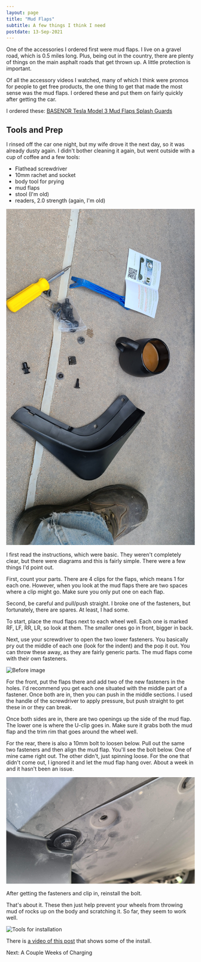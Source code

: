 ```yaml
---
layout: page
title: "Mud Flaps"
subtitle: A few things I think I need
postdate: 13-Sep-2021
---
```


One of the accessories I ordered first were mud flaps. I live on a gravel road, which is 0.5 miles long. Plus, being out in the country, there are plenty of things on the main asphalt roads that get thrown up. A little protection is important.

Of all the accessory videos I watched, many of which I think were promos for people to get free products, the one thing to get that made the most sense was the mud flaps. I ordered these and put them on fairly quickly after getting the car.

I ordered these: [BASENOR Tesla Model 3 Mud Flaps Splash Guards](https://amzn.to/3AwdKsq)

## Tools and Prep

I rinsed off the car one night, but my wife drove it the next day, so it was already dusty again. I didn't bother cleaning it again, but went outside with a cup of coffee and a few tools:

- Flathead screwdriver
- 10mm rachet and socket
- body tool for prying
- mud flaps
- stool (I'm old)
- readers, 2.0 strength (again, I'm old)

![Tools for installation](/assets/img/cars/mudflap1.jpg)

I first read the instructions, which were basic. They weren't completely clear, but there were diagrams and this is fairly simple. There were a few things I'd point out.

First, count your parts. There are 4 clips for the flaps, which means 1 for each one. However, when you look at the mud flaps there are two spaces where a clip might go. Make sure you only put one on each flap.

Second, be careful and pull/push straight. I broke one of the fasteners, but fortunately, there are spares. At least, I had some.

To start, place the mud flaps next to each wheel well. Each one is marked RF, LF, RR, LR, so look at them. The smaller ones go in front, bigger in back.

Next, use your screwdriver to open the two lower fasteners. You basically pry out the middle of each one (look for the indent) and the pop it out. You can throw these away, as they are fairly generic parts. The mud flaps come with their own fasteners.

![Before image](/assets/img/cars/mudflap2.jpg)

For the front, put the flaps there and add two of the new fasteners in the holes. I'd recommend you get each one situated with the middle part of a fastener. Once both are in, then you can push in the middle sections. I used the handle of the screwdriver to apply pressure, but push straight to get these in or they can break.

Once both sides are in, there are two openings up the side of the mud flap. The lower one is where the U-clip goes in. Make sure it grabs both the mud flap and the trim rim that goes around the wheel well.

For the rear, there is also a 10mm bolt to loosen below. Pull out the same two fasteners and then align the mud flap. You'll see the bolt below. One of mine came right out. The other didn't, just spinning loose. For the one that didn't come out, I ignored it and let the mud flap hang over. About a week in and it hasn't been an issue.

![Tools for installation](/assets/img/cars/mudflap4.jpg)

After getting the fasteners and clip in, reinstall the bolt.

That's about it. These then just help prevent your wheels from throwing mud of rocks up on the body and scratching it. So far, they seem to work well.

![Tools for installation](/assets/img/cars/mudflap3.jpg)

There is [a video of this post](https://youtu.be/1KZMUQG7-OU) that shows some of the install.

Next: A Couple Weeks of Charging


